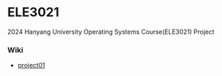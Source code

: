 # ELE3021
2024 Hanyang University Operating Systems Course(ELE3021) Project

### Wiki

- [project01](https://github.com/juhyeongkim527/ELE3021/wiki/project01)
